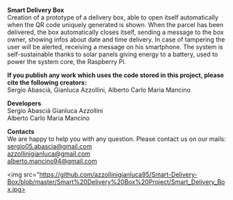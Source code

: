 **Smart Delivery Box** <br/> 
Creation of a prototype of a delivery box, able to open itself automatically when the QR code uniquely generated is shown. When the parcel has been delivered, the box automatically closes itself, sending a message to the box owner, showing infos about date and time delivery.
In case of tampering the user will be alerted, receiving a message on his smartphone.
The system is self-sustainable thanks to solar panels giving energy to a battery, used to power the system core, the Raspberry Pi.


**If you publish any work which uses the code stored in this project, please cite the following creators:** <br/>
Sergio Abascià, Gianluca Azzollini, Alberto Carlo  Maria Mancino

**Developers** <br/>
Sergio Abascià
Gianluca Azzollini  
Alberto Carlo Maria Mancino

**Contacts** <br/>
We are happy to help you with any question. Please contact us on our mails: <br/>
sergio05.abascia@gmail.com <br/>
azzollinigianluca@gmail.com <br/>
alberto.mancino94@gmail.com <br/>

<img src="https://github.com/azzollinigianluca95/Smart-Delivery-Box/blob/master/Smart%20Delivery%20Box%20Project/Smart_Delivery_Box.jpg>
